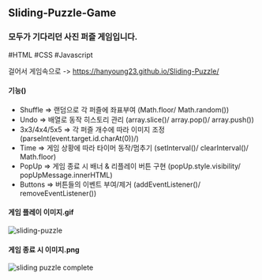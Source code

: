 ## Sliding-Puzzle-Game

### 모두가 기다리던 사진 퍼즐 게임입니다.
#HTML #CSS #Javascript

걸어서 게임속으로 -> https://hanyoung23.github.io/Sliding-Puzzle/

#### 기능()
- Shuffle => 랜덤으로 각 퍼즐에 좌표부여 (Math.floor/ Math.random())
- Undo => 배열로 동작 히스토리 관리 (array.slice()/ array.pop()/ array.push())
- 3x3/4x4/5x5 => 각 퍼즐 개수에 따라 이미지 조정 (parseInt(event.target.id.charAt(0))/)
- Time => 게임 상황에 따라 타이머 동작/멈추기 (setInterval()/ clearInterval()/ Math.floor)
- PopUp => 게임 종료 시 배너 & 리플레이 버튼 구현 (popUp.style.visibility/ popUpMessage.innerHTML)
- Buttons => 버튼들의 이벤트 부여/제거 (addEventListener()/ removeEventListener())

#### 게임 플레이 이미지.gif
![sliding-puzzle](https://user-images.githubusercontent.com/67942048/96875860-ae8ad380-14b2-11eb-9593-ad4cdca0ea9f.gif)

#### 게임 종료 시 이미지.png
![sliding puzzle complete](https://user-images.githubusercontent.com/67942048/96876361-51dbe880-14b3-11eb-9bb5-c050ca7dc04a.png)

